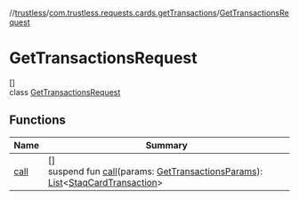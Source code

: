 //[trustless](../../../index.md)/[com.trustless.requests.cards.getTransactions](../index.md)/[GetTransactionsRequest](index.md)

# GetTransactionsRequest

[]\
class [GetTransactionsRequest](index.md)

## Functions

| Name | Summary |
|---|---|
| [call](call.md) | []<br>suspend fun [call](call.md)(params: [GetTransactionsParams](../-get-transactions-params/index.md)): [List](https://kotlinlang.org/api/latest/jvm/stdlib/kotlin.collections/-list/index.html)&lt;[StaqCardTransaction](../../com.trustless.requests.cards/-staq-card-transaction/index.md)&gt; |
